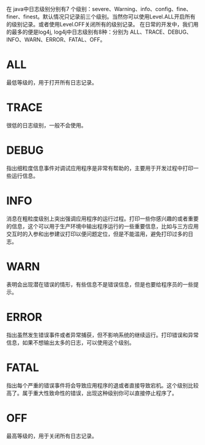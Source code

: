 在 java中日志级别分别有7 个级别：severe、Warning、info、config、fine、finer、finest。默认情况只记录前三个级别。当然你可以使用Level.ALL开启所有的级别记录。或者使用Level.OFF关闭所有的级别记录。
在日常的开发中，我们用的最多的便是log4j, log4j中日志级别有8种：分别为 ALL、TRACE、DEBUG、INFO、WARN、ERROR、FATAL、OFF。

# ALL

最低等级的，用于打开所有日志记录。
# TRACE

很低的日志级别，一般不会使用。
# DEBUG

指出细粒度信息事件对调试应用程序是非常有帮助的，主要用于开发过程中打印一些运行信息。
# INFO

消息在粗粒度级别上突出强调应用程序的运行过程。打印一些你感兴趣的或者重要的信息，这个可以用于生产环境中输出程序运行的一些重要信息，比如与三方应用交互时的入参和出参建议打印以便问题定位，但是不能滥用，避免打印过多的日志。
# WARN

表明会出现潜在错误的情形，有些信息不是错误信息，但是也要给程序员的一些提示。
# ERROR

指出虽然发生错误事件或者异常捕获，但不影响系统的继续运行。打印错误和异常信息，如果不想输出太多的日志，可以使用这个级别。
# FATAL

指出每个严重的错误事件将会导致应用程序的退或者直接导致宕机。这个级别比较高了。属于重大性致命性的错误，出现这种级别你可以直接停止程序了。
# OFF

最高等级的，用于关闭所有日志记录。